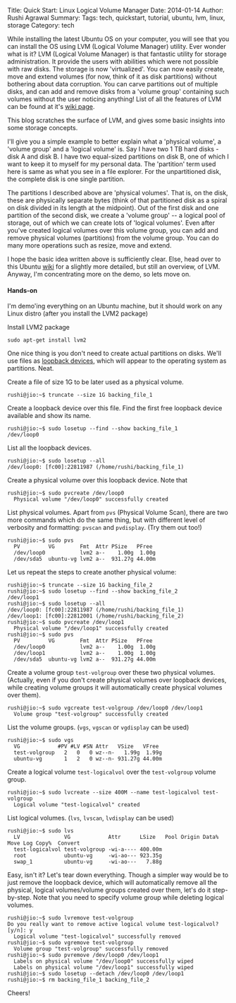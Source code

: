 Title: Quick Start: Linux Logical Volume Manager
Date: 2014-01-14
Author: Rushi Agrawal
Summary: 
Tags: tech, quickstart, tutorial, ubuntu, lvm, linux, storage
Category: tech

While installing the latest Ubuntu OS on your computer, you will see that 
you can install the OS using LVM (Logical Volume Manager) utility. Ever wonder what is it?
LVM (Logical Volume Manager) is that fantastic utility for storage administration.
It provide the users with abilities which were not possible with raw disks.
The storage is now 'virtualized'. You can now easily create, move and extend volumes (for now, think of it as disk partitions)
without bothering about data corruption. You can carve partitions out of multiple disks,
and can add and remove disks from a 'volume group' containing such volumes without the user noticing anything!
List of all the features of LVM can be found at it's <a href="http://en.wikipedia.org/wiki/Logical_Volume_Manager_(Linux)"
target="_blank">wiki page</a>.

This blog scratches the surface of LVM, and gives some basic insights into some storage concepts.


<!-- more -->

I'll give you a simple example to better explain what a 'physical volume', a 'volume group' and a 
'logical volume' is. Say I have two 1 TB hard disks - disk A and disk B. I have two equal-sized partitions on
disk B, one of which I want to keep it to myself for my personal data. The 'partition' term used here is 
same as what you see in a file explorer. For the unpartitioned disk, the complete disk is one single partition.

The partitions I described above are 'physical volumes'. That is, on the disk, these are physically separate bytes (think of that
partitioned disk as a spiral on disk divided in its length at the midpoint).
Out of the first disk and one partition of the second disk, we create a 'volume group' -- a logical pool of storage, out of which we can 
create lots of 'logical volumes'. Even after you've created logical volumes over this volume group, you can add and remove physical volumes (partitions) from the volume group. You can do many more operations such as resize, move and extend.

I hope the basic idea written above is sufficiently clear. Else, head over to this Ubuntu <a href="https://wiki.ubuntu.com/Lvm" target="_blank">wiki</a> for a slightly more detailed, but still an overview, of LVM. Anyway, I'm concentrating more on the demo, so lets move on.

#### Hands-on
I'm demo'ing everything on an Ubuntu machine, but it should work on any Linux distro (after you install the LVM2 package)

Install LVM2 package

    sudo apt-get install lvm2


One nice thing is you don't need to create actual partitions on disks. We'll use files as <a href="http://en.wikipedia.org/wiki/Loop_device" target="_blank">loopback devices</a>, which will appear to the operating system as partitions. Neat.

Create a file of size 1G to be later used as a physical volume.

    rushi@jio:~$ truncate --size 1G backing_file_1

Create a loopback device over this file. Find the first free loopback device available and show its name.

    rushi@jio:~$ sudo losetup --find --show backing_file_1 
    /dev/loop0

List all the loopback devices.

    rushi@jio:~$ sudo losetup --all
    /dev/loop0: [fc00]:22811987 (/home/rushi/backing_file_1)

Create a physical volume over this loopback device. Note that 

    rushi@jio:~$ sudo pvcreate /dev/loop0 
      Physical volume "/dev/loop0" successfully created

List physical volumes. Apart from `pvs` (Physical Volume Scan), there are two more 
commands which do the same thing, but with different level of verbosity and formatting: `pvscan` and `pvdisplay`. (Try them out too!)

    rushi@jio:~$ sudo pvs
      PV         VG        Fmt  Attr PSize   PFree 
      /dev/loop0           lvm2 a--    1.00g  1.00g
      /dev/sda5  ubuntu-vg lvm2 a--  931.27g 44.00m


Let us repeat the steps to create another physical volume:

    rushi@jio:~$ truncate --size 1G backing_file_2
    rushi@jio:~$ sudo losetup --find --show backing_file_2 
    /dev/loop1
    rushi@jio:~$ sudo losetup --all
    /dev/loop0: [fc00]:22811987 (/home/rushi/backing_file_1)
    /dev/loop1: [fc00]:22812001 (/home/rushi/backing_file_2)
    rushi@jio:~$ sudo pvcreate /dev/loop1
      Physical volume "/dev/loop1" successfully created
    rushi@jio:~$ sudo pvs
      PV         VG        Fmt  Attr PSize   PFree 
      /dev/loop0           lvm2 a--    1.00g  1.00g
      /dev/loop1           lvm2 a--    1.00g  1.00g
      /dev/sda5  ubuntu-vg lvm2 a--  931.27g 44.00m

Create a volume group `test-volgroup` over these two physical volumes. (Actually, even if you don't create physical volumes over loopback devices, while creating volume groups it will automatically create physical volumes over them).

    rushi@jio:~$ sudo vgcreate test-volgroup /dev/loop0 /dev/loop1
      Volume group "test-volgroup" successfully created

List the volume groups. (`vgs`, `vgscan` or `vgdisplay` can be used)

    rushi@jio:~$ sudo vgs
      VG            #PV #LV #SN Attr   VSize   VFree 
      test-volgroup   2   0   0 wz--n-   1.99g  1.99g
      ubuntu-vg       1   2   0 wz--n- 931.27g 44.00m

Create a logical volume `test-logicalvol` over the `test-volgroup` volume group.

    rushi@jio:~$ sudo lvcreate --size 400M --name test-logicalvol test-volgroup
      Logical volume "test-logicalvol" created

List logical volumes. (`lvs`, `lvscan`, `lvdisplay` can be used)

    rushi@jio:~$ sudo lvs
      LV              VG            Attr      LSize   Pool Origin Data%  Move Log Copy%  Convert
      test-logicalvol test-volgroup -wi-a---- 400.00m                                           
      root            ubuntu-vg     -wi-ao--- 923.35g                                           
      swap_1          ubuntu-vg     -wi-ao---   7.88g                                           


Easy, isn't it? Let's tear down everything. Though a simpler way would be to just remove the loopback device, which will automatically 
remove all the physical, logical volumes/volume groups created over them, let's do it step-by-step. Note that you need to specify volume group while deleting logical volumes.

    rushi@jio:~$ sudo lvremove test-volgroup
    Do you really want to remove active logical volume test-logicalvol? [y/n]: y
      Logical volume "test-logicalvol" successfully removed
    rushi@jio:~$ sudo vgremove test-volgroup
      Volume group "test-volgroup" successfully removed
    rushi@jio:~$ sudo pvremove /dev/loop0 /dev/loop1
      Labels on physical volume "/dev/loop0" successfully wiped
      Labels on physical volume "/dev/loop1" successfully wiped
    rushi@jio:~$ sudo losetup --detach /dev/loop0 /dev/loop1
    rushi@jio:~$ rm backing_file_1 backing_file_2

Cheers!

